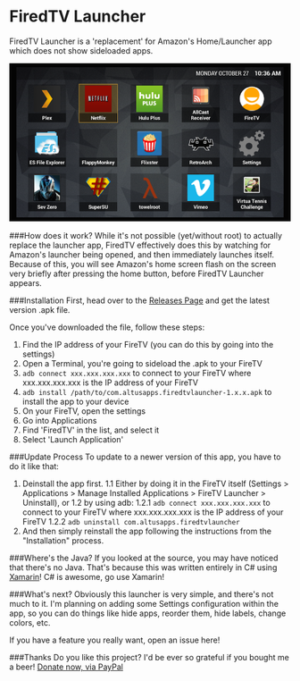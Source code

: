 # FiredTV Launcher

FiredTV Launcher is a 'replacement' for Amazon's Home/Launcher app which does not show sideloaded apps.

![FiredTV Launcher](Art/Screens/firedtv-new-01.png)

###How does it work?
While it's not possible (yet/without root) to actually replace the launcher app, FiredTV effectively does this by watching for Amazon's launcher being opened, and then immediately launches itself.  Because of this, you will see Amazon's home screen flash on the screen very briefly after pressing the home button, before FiredTV Launcher appears.

###Installation
First, head over to the [Releases Page](https://github.com/Redth/FiredTVLauncher/releases) and get the latest version .apk file.

Once you've downloaded the file, follow these steps:

1. Find the IP address of your FireTV (you can do this by going into the settings)
2. Open a Terminal, you're going to sideload the .apk to your FireTV
3. `adb connect xxx.xxx.xxx.xxx` to connect to your FireTV where xxx.xxx.xxx.xxx is the IP address of your FireTV
4. `adb install /path/to/com.altusapps.firedtvlauncher-1.x.x.apk` to install the app to your device
5. On your FireTV, open the settings
6. Go into Applications
7. Find 'FiredTV' in the list, and select it
8. Select 'Launch Application'

###Update Process
To update to a newer version of this app, you have to do it like that:

1. Deinstall the app first.
1.1 Either by doing it in the FireTV itself (Settings > Applications > Manage Installed Applications > FireTV Launcher > Uninstall), or
1.2 by using adb:
1.2.1 `adb connect xxx.xxx.xxx.xxx` to connect to your FireTV where xxx.xxx.xxx.xxx is the IP address of your FireTV
1.2.2 `adb uninstall com.altusapps.firedtvlauncher`
2. And then simply reinstall the app following the instructions from the "Installation" process.

###Where's the Java?
If you looked at the source, you may have noticed that there's no Java.  That's because this was written entirely in C# using [Xamarin](http://xamarin.com)!  C# is awesome, go use Xamarin!

###What's next?
Obviously this launcher is very simple, and there's not much to it.  I'm planning on adding some Settings configuration within the app, so you can do things like hide apps, reorder them, hide labels, change colors, etc.

If you have a feature you really want, open an issue here!

###Thanks
Do you like this project?  I'd be ever so grateful if you bought me a beer!
[Donate now, via PayPal](https://www.paypal.com/cgi-bin/webscr?cmd=_s-xclick&hosted_button_id=2GQPW92YLPY56)
